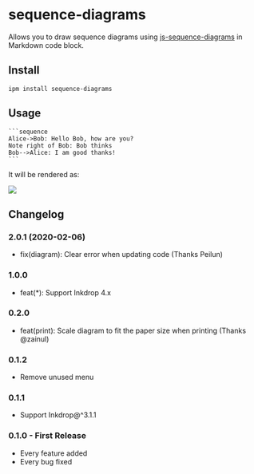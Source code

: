 # sequence-diagrams

Allows you to draw sequence diagrams using [js-sequence-diagrams](https://bramp.github.io/js-sequence-diagrams/) in Markdown code block.

## Install

```shell
ipm install sequence-diagrams
```

## Usage

    ```sequence
    Alice->Bob: Hello Bob, how are you?
    Note right of Bob: Bob thinks
    Bob-->Alice: I am good thanks!
    ```

It will be rendered as:

![](https://github.com/inkdropapp/inkdrop-sequence-diagrams/raw/master/docs/images/example-01.png)

## Changelog

### 2.0.1 (2020-02-06)

- fix(diagram): Clear error when updating code (Thanks Peilun)

### 1.0.0

- feat(\*): Support Inkdrop 4.x

### 0.2.0

- feat(print): Scale diagram to fit the paper size when printing (Thanks @zainul)

### 0.1.2

- Remove unused menu

### 0.1.1

- Support Inkdrop@^3.1.1

### 0.1.0 - First Release

- Every feature added
- Every bug fixed
